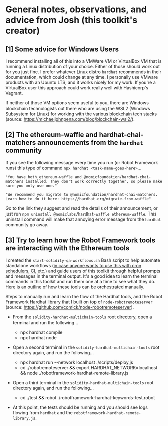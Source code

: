 # General notes, observations, and advice from Josh (this toolkit's creator)

## [1] Some advice for Windows Users

I recommend installing all of this into a VMWare VM or VirtualBox VM that is running a Linux distribution of your choice. Either of those should work out for you just fine. I prefer whatever Linux distro `hardhat` recommends in their documentation, which could change at any time.  I personally use VMware products with an Ubuntu LTS, and it works nicely for my work. If you're a VirtualBox user this approach could work really well with Hashicorp's Vagrant.

If neither of those VM options seem useful to you, there are Windows blockchain technologists out there who are using the WSL2 (Windows Subsystem for Linux) for working with the various blockchain tech stacks (source: https://michaeljohnpena.com/blog/blockchain-wsl2/).

## [2] The ethereum-waffle and hardhat-chai-matchers announcements from the `hardhat` community

If you see the following message every time you run (or Robot Framework runs) this type of command `npx hardhat <task-name-goes-here>`...

```
"You have both ethereum-waffle and @nomicfoundation/hardhat-chai-matchers installed. They don't work correctly together, so please make sure you only use one."

"We recommend you migrate to @nomicfoundation/hardhat-chai-matchers. Learn how to do it here: https://hardhat.org/migrate-from-waffle"
```

Go to the link they suggest and read the details of their announcement, or just run `npm uninstall @nomiclabs/hardhat-waffle ethereum-waffle`. This uninstall command will make that annoying error message from the `hardhat` community go away.

## [3] Try to learn how the Robot Framework tools are interacting with the Ethereum tools

I created the `start-solidity-qa-workflows.sh` Bash script to help automate standalone workflows ([in case anyone wants to use this with cron schedulers, CI, etc.](https://github.com/jg8481/Robot-Framework-Solidity-Testing-Toolkit/actions)) and guide users of this toolkit through helpful prompts and messages in the terminal output. It's a good idea to learn the terminal commands in this toolkit and run them one at a time to see what they do. Here is an outline of how these tools can be orchestrated manually.

Steps to manually run and learn the flow of the Hardhat tools, and the Robot Framework Hardhat library that I built on top of `node-robotremoteserver` (source: https://github.com/comick/node-robotremoteserver).
- From the `solidity-hardhat-multichain-tools` root directory, open a terminal and run the following...
  - npx hardhat compile
  - npx hardhat node

- Open a second terminal in the `solidity-hardhat-multichain-tools` root directory again, and run the following...
  - npx hardhat run --network localhost ./scripts/deploy.js
  - cd ./robotremoteserver && export HARDHAT_NETWORK=localhost && node ./robotframework-hardhat-remote-library.js

- Open a third terminal in the `solidity-hardhat-multichain-tools` root directory again, and run the following...
  - cd ./test && robot ./robotframework-hardhat-keywords-test.robot
  
- At this point, the tests should be running and you should see logs flowing from `hardhat` and the `robotframework-hardhat-remote-library.js`.


